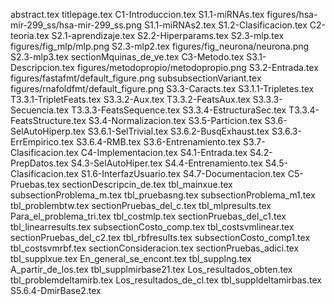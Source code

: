 abstract.tex
titlepage.tex
C1-Introduccion.tex
S1.1-miRNAs.tex
figures/hsa-mir-299_ss/hsa-mir-299_ss.png
S1.1-miRNAs2.tex
S1.2-Clasificacion.tex
C2-teoria.tex
S2.1-aprendizaje.tex
S2.2-Hiperparams.tex
S2.3-mlp.tex
figures/fig_mlp/mlp.png
S2.3-mlp2.tex
figures/fig_neurona/neurona.png
S2.3-mlp3.tex
sectionMquinas_de_ve.tex
C3-Metodo.tex
S3.1-Descripcion.tex
figures/metodopropio/metodopropio.png
S3.2-Entrada.tex
figures/fastafmt/default_figure.png
subsubsectionVariant.tex
figures/rnafoldfmt/default_figure.png
S3.3-Caracts.tex
S3.1.1-Tripletes.tex
T3.3.1-TripletFeats.tex
S3.3.2-Aux.tex
T3.3.2-FeatsAux.tex
S3.3.3-Secuencia.tex
T3.3.3-FeatsSequence.tex
S3.3.4-EstructuraSec.tex
T3.3.4-FeatsStructure.tex
S3.4-Normalizacion.tex
S3.5-Particion.tex
S3.6-SelAutoHiperp.tex
S3.6.1-SelTrivial.tex
S3.6.2-BusqExhaust.tex
S3.6.3-ErrEmpirico.tex
S3.6.4-RMB.tex
S3.6-Entrenamiento.tex
S3.7-Clasificacion.tex
C4-Implementacion.tex
S4.1-Entrada.tex
S4.2-PrepDatos.tex
S4.3-SelAutoHiper.tex
S4.4-Entrenamiento.tex
S4.5-Clasificacion.tex
S1.6-InterfazUsuario.tex
S4.7-Documentacion.tex
C5-Pruebas.tex
sectionDescripcin_de.tex
tbl_mainxue.tex
subsectionProblema_m.tex
tbl_pruebasng.tex
subsectionProblema_m1.tex
tbl_problembtw.tex
sectionPruebas_del_c.tex
tbl_mlpresults.tex
Para_el_problema_tri.tex
tbl_costmlp.tex
sectionPruebas_del_c1.tex
tbl_linearresults.tex
subsectionCosto_comp.tex
tbl_costsvmlinear.tex
sectionPruebas_del_c2.tex
tbl_rbfresults.tex
subsectionCosto_comp1.tex
tbl_costsvmrbf.tex
sectionConsideracion.tex
sectionPruebas_adici.tex
tbl_supplxue.tex
En_general_se_encont.tex
tbl_supplng.tex
A_partir_de_los.tex
tbl_supplmirbase21.tex
Los_resultados_obten.tex
tbl_problemdeltamirb.tex
Los_resultados_de_cl.tex
tbl_suppldeltamirbas.tex
S5.6.4-DmirBase2.tex
